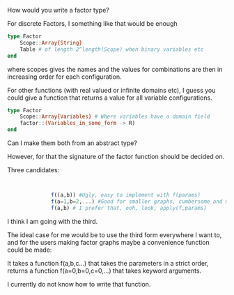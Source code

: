 How would you write a factor type?

For discrete Factors, I something like that would be enough
```julia
type Factor
	Scope::Array{String}
	Table # of length 2^length(Scope) when binary variables etc
end
```

 where scopes gives the names and the values for combinations are then in increasing order for each configuration.

For other functions (with real valued or infinite domains etc), I guess you could give a function that returns a value for all variable configurations.
```julia
type Factor
	Scope::Array{Variables} # Where variables have a domain field
	factor::(Variables_in_some_form -> R)
end
```

Can I make them both from an abstract type?


However, for that the signature of the factor function should be decided on.

Three candidates:
```julia


              f((a,b)) #Ugly, easy to implement with f(params)
              f(a=1,b=2,...) #Good for smaller graphs, cumbersome and meaningless for large generated graphs. Didn't I use that in @model?
              f(a,b) # I prefer that, ooh, look, apply(f,params)
```

I think I am going with the third.

The ideal case for me would be to use the third form everywhere I want to, and for the
users making factor graphs maybe a convenience function could be made:

It takes a function f(a,b,c...) that takes the parameters in a strict order,
returns a function f(a=0,b=0,c=0,...) that takes keyword arguments.

I currently do not know how to write that function.
